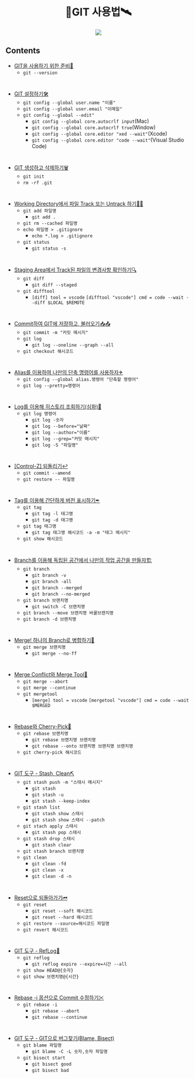 <h1 align = "center">🚀GIT 사용법🛰</h1>

<p align = "center"><img src = "https://git-scm.com/images/logo@2x.png"/></p>

## Contents
- [GIT을 사용하기 위한 준비💾](https://github.com/sustainable-git/GIT/blob/main/contents/01_preparation.md)
  - `git --version`
#
- [GIT 설정하기🛠](https://github.com/sustainable-git/GIT/blob/main/contents/02_setting.md)
  - `git config --global user.name "이름"`
  - `git config --global user.email "이메일"`
  - `git config --global --edit"`
    - `git config --global core.autocrlf input`(Mac)
    - `git config --global core.autocrlf true`(Window)
    - `git config --global core.editor "xed --wait"`(Xcode)
    - `git config --global core.editor "code --wait"`(Visual Studio Code)
#
- [GIT 생성하고 삭제하기🗑](https://github.com/sustainable-git/GIT/blob/main/contents/03_init.md)
  -  `git init`
  -  `rm -rf .git`
#
- [Working Directory에서 파일 Track 또는 Untrack 하기👀✨](https://github.com/sustainable-git/GIT/blob/main/contents/04_add.md)
  -  `git add 파일명`
     -  `git add .`
  -  `git rm --cached 파일명`
  -  `echo 파일명 > .gitignore`
     - `echo *.log > .gitignore`
  -  `git status`
     -  `git status -s`
#
- [Staging Area에서 Track된 파일의 변경사항 확인하기🔍](https://github.com/sustainable-git/GIT/blob/main/contents/05_diff.md)
  - `git diff`
    - `git diff --staged`
  - `git difftool`
    - `[diff] tool = vscode` `[difftool "vscode"] cmd = code --wait --diff $LOCAL $REMOTE`
#
- [Commit하여 GIT에 저장하고, 불러오기📥📤](https://github.com/sustainable-git/GIT/blob/main/contents/06_commit.md)
  - `git commit -m "커밋 메시지"`
  - `git log`
    - `git log --oneline --graph --all`
  - `git checkout 해시코드`
#
- [Alias를 이용하여 나만의 단축 명령어를 사용하자✈](https://github.com/sustainable-git/GIT/blob/main/contents/07_alias.md)
  - `git config --global alias.명령어 "단축할 명령어"`
  - `git log --pretty=명령어`
#
- [Log를 이용해 히스토리 조회하기(심화)📑](https://github.com/sustainable-git/GIT/blob/main/contents/08_log.md)
  - `git log 명령어`
    - `git log -숫자`
    - `git log --before="날짜"`
    - `git log --author="이름"`
    - `git log --grep="커밋 메시지"`
    - `git log -S "파일명"`
#
- [[Control-Z] 되돌리기↩](https://github.com/sustainable-git/GIT/blob/main/contents/09_undo.md)
  - `git commit --amend`
  - `git restore -- 파일명`
#
- [Tag를 이용해 간단하게 버전 표시하기✒](https://github.com/sustainable-git/GIT/blob/main/contents/10_tag.md)
  - `git tag`
    - `git tag -l 태그명`
    - `git tag -d 태그명`
  - `git tag 태그명`
    - `git tag 태그명 해시코드 -a -m "태그 메시지"`
  - `git show 해시코드`
#
- [Branch를 이용해 독립된 공간에서 나만의 작업 공간을 만들자🏗](https://github.com/sustainable-git/GIT/blob/main/contents/11_branch.md)
  - `git branch`
    - `git branch -v`
    - `git branch -all`
    - `git branch --merged`
    - `git branch --no-merged`
  - `git branch 브랜치명`
    - `git switch -C 브랜치명`
  - `git branch --move 브랜치명 바꿀브랜치명`
  - `git branch -d 브랜치명`
#
- [Merge! 하나의 Branch로 병합하기🔗](https://github.com/sustainable-git/GIT/blob/main/contents/12_merge.md)
  - `git merge 브랜치명`
    - `git merge --no-ff`

#
- [Merge Conflict와 Merge Tool🧷](https://github.com/sustainable-git/GIT/blob/main/contents/13_conflict.md)
  - `git merge --abort`
  - `git merge --continue`
  - `git mergetool`
    - `[merge] tool = vscode` `[mergetool "vscode"] cmd = code --wait $MERGED`
#
- [Rebase와 Cherry-Pick🍒](https://github.com/sustainable-git/GIT/blob/main/contents/14_rebase.md)
  - `git rebase 브랜치명`
    - `git rebase 브랜치명 브랜치명`
    - `git rebase --onto 브랜치명 브랜치명 브랜치명`
  - `git cherry-pick 해시코드`
#
- [GIT 도구 - Stash, Clean⛏](https://github.com/sustainable-git/GIT/blob/main/contents/15_stash.md)
  - `git stash push -m "스태시 메시지"`
    - `git stash`
    - `git stash -u`
    - `git stash --keep-index`
  - `git stash list`
    - `git stash show 스태시`
    - `git stash show 스태시 --patch`
  - `git stach apply 스태시`
    - `git stash pop 스태시`
  - `git stash drop 스태시`
    - `git stash clear`
  - `git stash branch 브랜치명`
  - `git clean`
    - `git clean -fd`
    - `git clean -x`
    - `git clean -d -n`
#
- [Reset으로 되돌아가기⏮](https://github.com/sustainable-git/GIT/blob/main/contents/16_reset.md)
  - `git reset`
    - `git reset --soft 해시코드`
    - `git reset --hard 해시코드`
  - `git restore --source=해시코드 파일명`
  - `git revert 해시코드`
#
- [GIT 도구 - RefLog📜](https://github.com/sustainable-git/GIT/blob/main/contents/17_reflog.md)
  - `git reflog`
    - `git reflog expire --expire=시간 --all`
  - `git show HEAD@{숫자}`
  - `git show 브랜치명@{시간}`
#
- [Rebase -i 옵션으로 Commit 수정하기✂](https://github.com/sustainable-git/GIT/blob/main/contents/18_rebase_i.md)
  - `git rebase -i`
    - `git rebase --abort`
    - `git rebase --continue`
#
- [GIT 도구 - GIT으로 버그찾기(Blame, Bisect)](https://github.com/sustainable-git/GIT/blob/main/contents/19_debug.md)
  - `git blame 파일명`
    - `git blame -C -L 숫자,숫자 파일명`
  - `git bisect start`
    - `git bisect good`
    - `git bisect bad`
